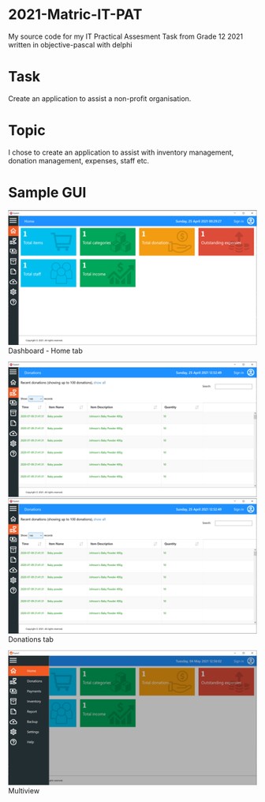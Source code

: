 # 2021-Matric-IT-PAT
My source code for my IT Practical Assesment Task from Grade 12 2021 written in objective-pascal with delphi

# Task
Create an application to assist a non-profit organisation.

# Topic
I chose to create an application to assist with inventory management, donation management, expenses, staff etc.

# Sample GUI
<img src="https://github.com/rohanday3/2021-Matric-IT-PAT/blob/main/GUI%20Sample/Dashboard.png" width="700" description="Dashboard"> Dashboard - Home tab


<img src="https://github.com/rohanday3/2021-Matric-IT-PAT/blob/main/GUI%20Sample/Donations.png" width="700" description="Donations">
<img src="https://github.com/rohanday3/2021-Matric-IT-PAT/blob/main/GUI%20Sample/Donations.png" width="700" description="Donations show x records"> Donations tab


<img src="https://github.com/rohanday3/2021-Matric-IT-PAT/blob/main/GUI%20Sample/MultiView.png" width="700" description="MultiView"> Multiview

